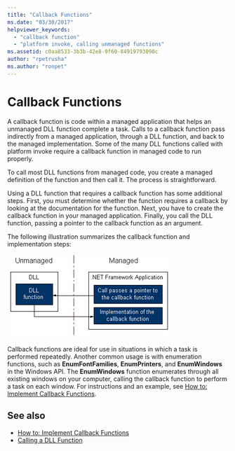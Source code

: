 ```yaml
---
title: "Callback Functions"
ms.date: "03/30/2017"
helpviewer_keywords: 
  - "callback function"
  - "platform invoke, calling unmanaged functions"
ms.assetid: c0aa8533-3b3b-42e8-9f60-84919793098c
author: "rpetrusha"
ms.author: "ronpet"
---
```

# Callback Functions
A callback function is code within a managed application that helps an unmanaged DLL function complete a task. Calls to a callback function pass indirectly from a managed application, through a DLL function, and back to the managed implementation. Some of the many DLL functions called with platform invoke require a callback function in managed code to run properly.  
  
 To call most DLL functions from managed code, you create a managed definition of the function and then call it. The process is straightforward.  
  
 Using a DLL function that requires a callback function has some additional steps. First, you must determine whether the function requires a callback by looking at the documentation for the function. Next, you have to create the callback function in your managed application. Finally, you call the DLL function, passing a pointer to the callback function as an argument. 
 
 The following illustration summarizes the callback function and implementation steps:  
  
 ![Diagram showing the platform invoke callback process.](./media/callback-functions/platform-invoke-callback-process.gif)  
  
 Callback functions are ideal for use in situations in which a task is performed repeatedly. Another common usage is with enumeration functions, such as **EnumFontFamilies**, **EnumPrinters**, and **EnumWindows** in the Windows API. The **EnumWindows** function enumerates through all existing windows on your computer, calling the callback function to perform a task on each window. For instructions and an example, see [How to: Implement Callback Functions](../../../docs/framework/interop/how-to-implement-callback-functions.md).  
  
## See also

- [How to: Implement Callback Functions](../../../docs/framework/interop/how-to-implement-callback-functions.md)
- [Calling a DLL Function](../../../docs/framework/interop/calling-a-dll-function.md)
